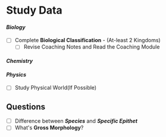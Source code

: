 # **Study Data**

#### ***Biology***
- [ ] Complete **Biological Classification** - (At-least 2 Kingdoms) 
	- [ ] Revise Coaching Notes and Read the Coaching Module
#### ***Chemistry***

#### ***Physics***
- [ ] Study Physical World(If Possible)
## **Questions**
- [ ] Difference between ***Species*** and ***Specific Epithet***
- [ ] What's **Gross Morphology**?
